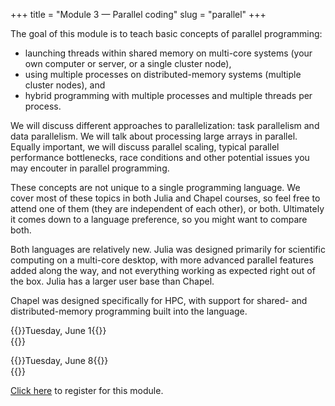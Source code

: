 +++
title = "Module 3 — Parallel coding"
slug = "parallel"
+++

The goal of this module is to teach basic concepts of parallel programming:

- launching threads within shared memory on multi-core systems (your own computer or server, or a single cluster node),
- using multiple processes on distributed-memory systems (multiple cluster nodes), and
- hybrid programming with multiple processes and multiple threads per process.

We will discuss different approaches to parallelization: task parallelism and data parallelism. We will talk about
processing large arrays in parallel. Equally important, we will discuss parallel scaling, typical parallel performance
bottlenecks, race conditions and other potential issues you may encouter in parallel programming.

These concepts are not unique to a single programming language. We cover most of these topics in both Julia and Chapel
courses, so feel free to attend one of them (they are independent of each other), or both. Ultimately it comes down to a
language preference, so you might want to compare both.

Both languages are relatively new. Julia was designed primarily for scientific computing on a multi-core desktop, with
more advanced parallel features added along the way, and not everything working as expected right out of the box. Julia
has a larger user base than Chapel.

Chapel was designed specifically for HPC, with support for shared- and distributed-memory programming built into the
language.

{{<cor>}}Tuesday, June 1{{</cor>}} \
{{<c link="/parallel_chapel" topic="Parallel programming in Chapel" >}}

{{<cor>}}Tuesday, June 8{{</cor>}} \
{{<c link="/parallel_julia" topic="Parallel computing in Julia" >}}

<!-- #+BEGIN_export html -->
<!-- <a href="https://www.eventbrite.ca/e/149982540817" target="_blank">Click here</a> to register for this module. -->
<!-- #+END_export -->

[Click here](https://www.eventbrite.ca/e/149982540817) to register for this module.
